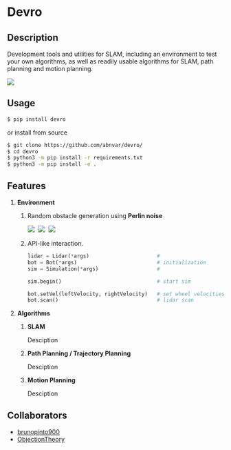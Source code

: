 # Devro #

## Description ##
Development tools and utilities for SLAM, including an environment to test your own algorithms, as well as readily usable algorithms for SLAM, path planning and motion planning.

<img src="https://raw.githubusercontent.com/abnvar/devro/master/res/envwithlidar.gif" />

## Usage ##

```bash
$ pip install devro
```

or install from source

```bash
$ git clone https://github.com/abnvar/devro/
$ cd devro
$ python3 -m pip install -r requirements.txt
$ python3 -m pip install -e .
```

## Features ##

1. __Environment__
    1. Random obstacle generation using __Perlin noise__

          <kbd>
            <img src="https://raw.githubusercontent.com/abnvar/devro/master/res/randomMaps/map0.png" />
          </kbd>
          <kbd>
            <img src="https://raw.githubusercontent.com/abnvar/devro/master/res/randomMaps/map1.png" />
          </kbd>
          <kbd>
            <img src="https://raw.githubusercontent.com/abnvar/devro/master/res/randomMaps/map2.png" />
          </kbd>

    2. API-like interaction.

          ```python
          lidar = Lidar(*args)                      #
          bot = Bot(*args)                          # initialization
          sim = Simulation(*args)                   #

          sim.begin()                               # start sim

          bot.setVel(leftVelocity, rightVelocity)   # set wheel velocities
          bot.scan()                                # lidar scan
          ```

2. __Algorithms__
    1. __SLAM__

          Desciption

    2. __Path Planning / Trajectory Planning__

          Desciption

    3. __Motion Planning__

          Desciption


## Collaborators ##

- [brunopinto900](https://github.com/brunopinto900)
- [ObjectionTheory](https://github.com/ObjectionTheory)
